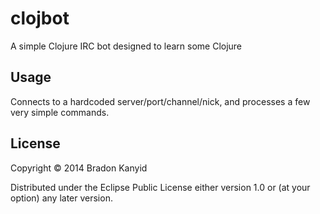 # clojbot

A simple Clojure IRC bot designed to learn some Clojure

## Usage

Connects to a hardcoded server/port/channel/nick, and processes a few very simple commands.

## License

Copyright © 2014 Bradon Kanyid

Distributed under the Eclipse Public License either version 1.0 or (at
your option) any later version.
